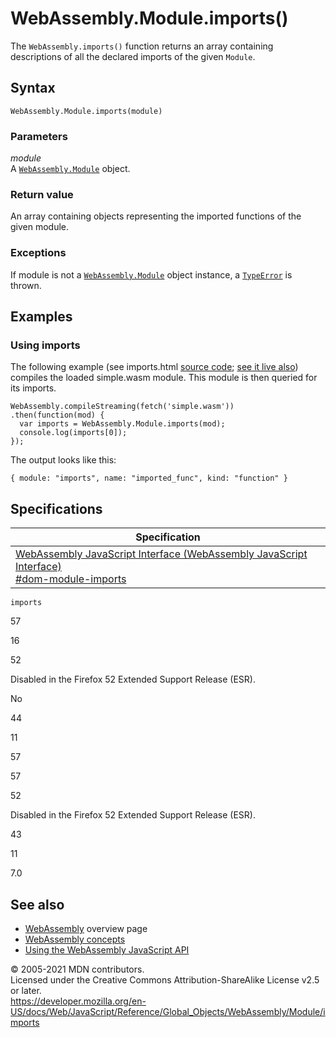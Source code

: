 # WebAssembly.Module.imports()

The `WebAssembly.imports()` function returns an array containing descriptions of all the declared imports of the given `Module`.

## Syntax

    WebAssembly.Module.imports(module)

### Parameters

_module_  
A [`WebAssembly.Module`](../module) object.

### Return value

An array containing objects representing the imported functions of the given module.

### Exceptions

If module is not a [`WebAssembly.Module`](../module) object instance, a [`TypeError`](../../typeerror) is thrown.

## Examples

### Using imports

The following example (see imports.html [source code](https://github.com/mdn/webassembly-examples/blob/master/js-api-examples/imports.html); [see it live also](https://mdn.github.io/webassembly-examples/js-api-examples/imports.html)) compiles the loaded simple.wasm module. This module is then queried for its imports.

    WebAssembly.compileStreaming(fetch('simple.wasm'))
    .then(function(mod) {
      var imports = WebAssembly.Module.imports(mod);
      console.log(imports[0]);
    });

The output looks like this:

    { module: "imports", name: "imported_func", kind: "function" }

## Specifications

<table><thead><tr class="header"><th>Specification</th></tr></thead><tbody><tr class="odd"><td><a href="https://webassembly.github.io/spec/js-api/#dom-module-imports">WebAssembly JavaScript Interface (WebAssembly JavaScript Interface)<br />
<span class="small">#dom-module-imports</span></a></td></tr></tbody></table>

`imports`

57

16

52

Disabled in the Firefox 52 Extended Support Release (ESR).

No

44

11

57

57

52

Disabled in the Firefox 52 Extended Support Release (ESR).

43

11

7.0

## See also

-   [WebAssembly](https://developer.mozilla.org/en-US/docs/WebAssembly) overview page
-   [WebAssembly concepts](https://developer.mozilla.org/en-US/docs/WebAssembly/Concepts)
-   [Using the WebAssembly JavaScript API](https://developer.mozilla.org/en-US/docs/WebAssembly/Using_the_JavaScript_API)

© 2005-2021 MDN contributors.  
Licensed under the Creative Commons Attribution-ShareAlike License v2.5 or later.  
<a href="https://developer.mozilla.org/en-US/docs/Web/JavaScript/Reference/Global_Objects/WebAssembly/Module/imports" class="_attribution-link">https://developer.mozilla.org/en-US/docs/Web/JavaScript/Reference/Global_Objects/WebAssembly/Module/imports</a>
